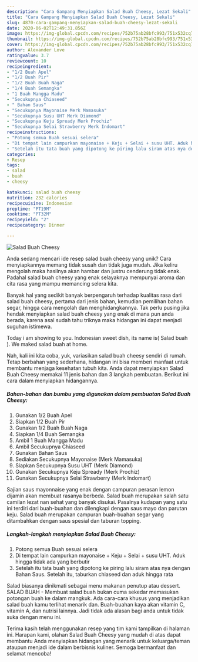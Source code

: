```yaml
---
description: "Cara Gampang Menyiapkan Salad Buah Cheesy, Lezat Sekali"
title: "Cara Gampang Menyiapkan Salad Buah Cheesy, Lezat Sekali"
slug: 4870-cara-gampang-menyiapkan-salad-buah-cheesy-lezat-sekali
date: 2020-06-02T12:49:31.856Z
image: https://img-global.cpcdn.com/recipes/752b75ab28bfc993/751x532cq70/salad-buah-cheesy-foto-resep-utama.jpg
thumbnail: https://img-global.cpcdn.com/recipes/752b75ab28bfc993/751x532cq70/salad-buah-cheesy-foto-resep-utama.jpg
cover: https://img-global.cpcdn.com/recipes/752b75ab28bfc993/751x532cq70/salad-buah-cheesy-foto-resep-utama.jpg
author: Alexander Love
ratingvalue: 3.7
reviewcount: 10
recipeingredient:
- "1/2 Buah Apel"
- "1/2 Buah Pir"
- "1/2 Buah Buah Naga"
- "1/4 Buah Semangka"
- "1 Buah Mangga Madu"
- "Secukupnya Chiaseed"
- " Bahan Saus"
- "Secukupnya Mayonaise Merk Mamasuka"
- "Secukupnya Susu UHT Merk Diamond"
- "Secukupnya Keju Spready Merk Prochiz"
- "Secukupnya Selai Strawberry Merk Indomart"
recipeinstructions:
- "Potong semua Buah sesuai selera"
- "Di tempat lain campurkan mayonaise + Keju + Selai + susu UHT. Aduk hingga tidak ada yang berbutir"
- "Setelah itu tata buah yang dipotong ke piring lalu siram atas nya dengan Bahan Saus. Setelah itu, taburkan chiaseed dan aduk hingga rata"
categories:
- Resep
tags:
- salad
- buah
- cheesy

katakunci: salad buah cheesy 
nutrition: 232 calories
recipecuisine: Indonesian
preptime: "PT19M"
cooktime: "PT32M"
recipeyield: "2"
recipecategory: Dinner

---
```



![Salad Buah Cheesy](https://img-global.cpcdn.com/recipes/752b75ab28bfc993/751x532cq70/salad-buah-cheesy-foto-resep-utama.jpg)

Anda sedang mencari ide resep salad buah cheesy yang unik? Cara menyiapkannya memang tidak susah dan tidak juga mudah. Jika keliru mengolah maka hasilnya akan hambar dan justru cenderung tidak enak. Padahal salad buah cheesy yang enak selayaknya mempunyai aroma dan cita rasa yang mampu memancing selera kita.

Banyak hal yang sedikit banyak berpengaruh terhadap kualitas rasa dari salad buah cheesy, pertama dari jenis bahan, kemudian pemilihan bahan segar, hingga cara mengolah dan menghidangkannya. Tak perlu pusing jika hendak menyiapkan salad buah cheesy yang enak di mana pun anda berada, karena asal sudah tahu triknya maka hidangan ini dapat menjadi suguhan istimewa.

Today i am showing to you. Indonesian sweet dish, its name is( Salad buah ). We maked salad buah at home.


Nah, kali ini kita coba, yuk, variasikan salad buah cheesy sendiri di rumah. Tetap berbahan yang sederhana, hidangan ini bisa memberi manfaat untuk membantu menjaga kesehatan tubuh kita. Anda dapat menyiapkan Salad Buah Cheesy memakai 11 jenis bahan dan 3 langkah pembuatan. Berikut ini cara dalam menyiapkan hidangannya.

<!--inarticleads1-->

##### Bahan-bahan dan bumbu yang digunakan dalam pembuatan Salad Buah Cheesy:

1. Gunakan 1/2 Buah Apel
1. Siapkan 1/2 Buah Pir
1. Gunakan 1/2 Buah Buah Naga
1. Siapkan 1/4 Buah Semangka
1. Ambil 1 Buah Mangga Madu
1. Ambil Secukupnya Chiaseed
1. Gunakan  Bahan Saus
1. Sediakan Secukupnya Mayonaise (Merk Mamasuka)
1. Siapkan Secukupnya Susu UHT (Merk Diamond)
1. Gunakan Secukupnya Keju Spready (Merk Prochiz)
1. Gunakan Secukupnya Selai Strawberry (Merk Indomart)


Sajian saus mayonnaise yang enak dengan campuran perasan lemon dijamin akan membuat rasanya berbeda. Salad buah merupakan salah satu camilan lezat nan sehat yang banyak disukai. Pasalnya kudapan yang satu ini terdiri dari buah-buahan dan dilengkapi dengan saus mayo dan parutan keju. Salad buah merupakan campuran buah-buahan segar yang ditambahkan dengan saus spesial dan taburan topping. 

<!--inarticleads2-->

##### Langkah-langkah menyiapkan Salad Buah Cheesy:

1. Potong semua Buah sesuai selera
1. Di tempat lain campurkan mayonaise + Keju + Selai + susu UHT. Aduk hingga tidak ada yang berbutir
1. Setelah itu tata buah yang dipotong ke piring lalu siram atas nya dengan Bahan Saus. Setelah itu, taburkan chiaseed dan aduk hingga rata


Salad biasanya dinikmati sebagai menu makanan penutup atau dessert. SALAD BUAH - Membuat salad buah bukan cuma sekedar memasukan potongan buah ke dalam mangkuk. Ada cara-cara khusus yang menjadikan salad buah kamu terlihat menarik dan. Buah-buahan kaya akan vitamin C, vitamin A, dan nutrisi lainnya. Jadi tidak ada alasan bagi anda untuk tidak suka dengan menu ini. 

Terima kasih telah menggunakan resep yang tim kami tampilkan di halaman ini. Harapan kami, olahan Salad Buah Cheesy yang mudah di atas dapat membantu Anda menyiapkan hidangan yang menarik untuk keluarga/teman ataupun menjadi ide dalam berbisnis kuliner. Semoga bermanfaat dan selamat mencoba!
